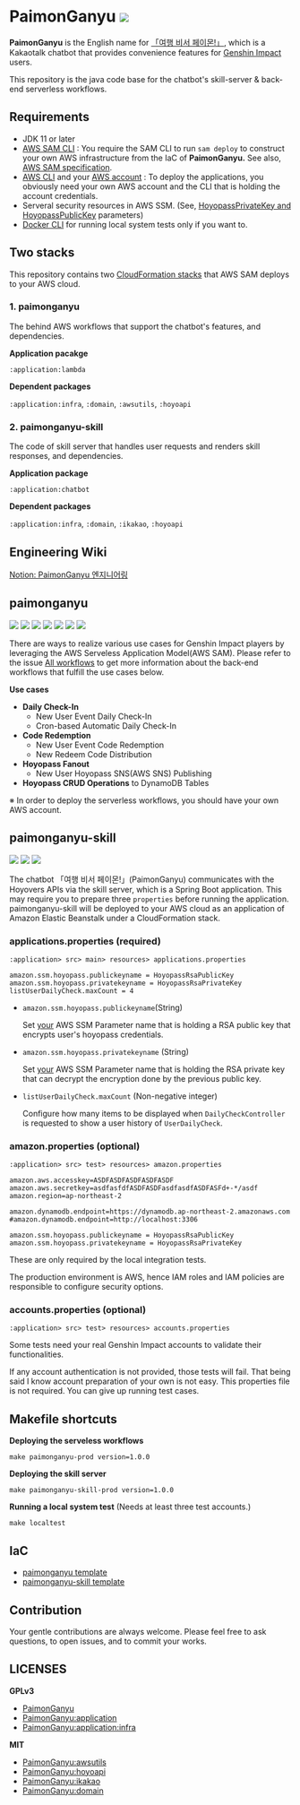 # PaimonGanyu [![](https://img.shields.io/badge/chatbot--06A0CE?logo=kakaotalk&color=FFCD00&logoColor=00000)](https://pf.kakao.com/_mtPFb)

**PaimonGanyu** is the English name for  [「여행 비서 페이몬!」](https://github.com/binchoo/paimonganyu-doc), which is a Kakaotalk chatbot that provides convenience features for [Genshin Impact](https://genshin.hoyoverse.com/en/) users.

This repository is the java code base for the chatbot's skill-server & back-end serverless workflows.

## Requirements

- JDK 11 or later
- [AWS SAM CLI](https://docs.aws.amazon.com/serverless-application-model/latest/developerguide/serverless-sam-cli-install.html) : You require the SAM CLI to run `sam deploy` to construct your own AWS infrastructure from the IaC of **PaimonGanyu.** See also, [AWS SAM specification](https://docs.aws.amazon.com/serverless-application-model/latest/developerguide/sam-specification.html).
- [AWS CLI](https://docs.aws.amazon.com/cli/latest/userguide/cli-chap-getting-started.html) and your [AWS account](https://aws.amazon.com/) : To deploy the applications, you obviously need your own AWS account and the CLI that is holding the account credentials.
- Serveral security resources in AWS SSM. (See, [HoyopassPrivateKey and HoyopassPublicKey](#applicationsproperties-required) parameters)
- [Docker CLI](https://docs.docker.com/engine/reference/commandline/cli/) for running local system tests only if you want to.

## Two stacks

This repository contains two [CloudFormation stacks](https://docs.aws.amazon.com/AWSCloudFormation/latest/UserGuide/stacks.html) that AWS SAM deploys to your AWS cloud.

### 1. paimonganyu

The behind AWS workflows that support the chatbot's features, and dependencies.

**Application pacakge**

`:application:lambda`

**Dependent packages**

`:application:infra`, `:domain`, `:awsutils`, `:hoyoapi`

### 2. paimonganyu-skill

The code of skill server that handles user requests and renders skill responses, and dependencies.

**Application package**

`:application:chatbot`

**Dependent packages**

`:application:infra`, `:domain`, `:ikakao`, `:hoyoapi`

## Engineering Wiki
[Notion: PaimonGanyu 엔지니어링](https://hollow-leotard-0e1.notion.site/PaimonGanyu-81337fdfe052499f98a2a347f30afbcd)

## paimonganyu


![](https://img.shields.io/badge/lambda--06A0CE?logo=awslambda&color=FF9900&labelColor=FFFFFF) ![](https://img.shields.io/badge/aws%20sam--06A0CE?logo=amazonaws&color=4053D6&labelColor=FFFFFF&logoColor=4053D6) ![](https://img.shields.io/badge/dynamodb--06A0CE?logo=amazondynamodb&color=4053D6&labelColor=FFFFFF&logoColor=4053D6) ![](https://img.shields.io/badge/sqs--06A0CE?logo=amazonsqs&color=FF4F8B&labelColor=FFFFFF) ![](https://img.shields.io/badge/event%20bridge--06A0CE?logo=amazoncloudwatch&color=FF4F8B&labelColor=FFFFFF) ![](https://img.shields.io/badge/s3--06A0CE?logo=amazons3&color=569A31&labelColor=FFFFFF) ![](https://img.shields.io/badge/spring--06A0CE?logo=spring&color=6DB33F&labelColor=FFFFFF)

There are ways to realize various use cases for Genshin Impact players by leveraging the AWS Serveless Application Model(AWS SAM). Please refer to the issue [All workflows](https://github.com/binchoo/paimonganyu/issues/1#issuecomment-1087132930) to get more information about the back-end workflows that fulfill the use cases below.

**Use cases**

- **Daily Check-In**
  - New User Event Daily Check-In
  - Cron-based Automatic Daily Check-In
- **Code Redemption**
  - New User Event Code Redemption
  - New Redeem Code Distribution
- **Hoyopass Fanout**
  - New User Hoyopass SNS(AWS SNS) Publishing
- **Hoyopass CRUD Operations** to DynamoDB Tables

※ In order to deploy the serverless workflows, you should have your own AWS account. 

## paimonganyu-skill

![](https://img.shields.io/badge/aws%20sam--06A0CE?logo=amazonaws&color=4053D6&labelColor=FFFFFF&logoColor=4053D6) ![](https://img.shields.io/badge/elastic%20beanstalk--06A0CE?logo=amazonaws&color=FF9900&labelColor=FFFFFF&logoColor=FF9900) ![](https://img.shields.io/badge/springboot--06A0CE?logo=springboot&color=6DB33F&labelColor=FFFFFF) 

The chatbot 「여행 비서 페이몬!」(PaimonGanyu) communicates with the Hoyovers APIs via the skill server, which is a Spring Boot application. This may require you to prepare three `properties` before running the application.
paimonganyu-skill will be deployed to your AWS cloud as an application of Amazon Elastic Beanstalk under a CloudFormation stack.

### applications.properties (required)

`:application> src> main> resources> applications.properties`

```properties
amazon.ssm.hoyopass.publickeyname = HoyopassRsaPublicKey
amazon.ssm.hoyopass.privatekeyname = HoyopassRsaPrivateKey
listUserDailyCheck.maxCount = 4
```

- `amazon.ssm.hoyopass.publickeyname`(String)

  Set <u>your</u> AWS SSM Parameter name that is holding a RSA public key that encrypts user's hoyopass credentials.

- `amazon.ssm.hoyopass.privatekeyname` (String)

  Set <u>your</u> AWS SSM Parameter name that is holding the RSA private key that can decrypt the encryption done by the previous public key.

- `listUserDailyCheck.maxCount` (Non-negative integer)

  Configure how many items to be displayed when `DailyCheckController` is requested to show a user history of `UserDailyCheck`.

### amazon.properties (optional)

`:application> src> test> resources> amazon.properties`

```properties
amazon.aws.accesskey=ASDFASDFASDFASDFASDF
amazon.aws.secretkey=asdfasfdfASDFASDFasdfasdfASDFASFd+-*/asdf
amazon.region=ap-northeast-2

amazon.dynamodb.endpoint=https://dynamodb.ap-northeast-2.amazonaws.com
#amazon.dynamodb.endpoint=http://localhost:3306

amazon.ssm.hoyopass.publickeyname = HoyopassRsaPublicKey
amazon.ssm.hoyopass.privatekeyname = HoyopassRsaPrivateKey
```

These are only required by the local integration tests. 

The production environment is AWS, hence IAM roles and IAM policies are responsible to configure security options.

### accounts.properties (optional)

`:application> src> test> resources> accounts.properties`

Some tests need your real Genshin Impact accounts to validate their functionalities. 

If any account authentication is not provided, those tests will fail. That being said I know account preparation of your own is not easy. This properties file is not required. You can give up running test cases.

## Makefile shortcuts

**Deploying the serveless workflows**

`make paimonganyu-prod version=1.0.0`

**Deploying the skill server**

`make paimonganyu-skill-prod version=1.0.0`

**Running a local system test** (Needs at least three test accounts.)

`make localtest`

## IaC
- [paimonganyu template](https://github.com/binchoo/PaimonGanyu/blob/master/sam/paimonganyu/template.yaml)
- [paimonganyu-skill template](https://github.com/binchoo/PaimonGanyu/blob/master/sam/paimonganyu-skill/template.yaml)

## Contribution

Your gentle contributions are always welcome. Please feel free to ask questions, to open issues, and to commit your works.

## LICENSES

**GPLv3**

- [PaimonGanyu](https://github.com/binchoo/PaimonGanyu/blob/master/LICENSE)
- [PaimonGanyu:application](https://github.com/binchoo/PaimonGanyu/blob/master/PaimonGanyu/application/LICENSE)
- [PaimonGanyu:application:infra](https://github.com/binchoo/PaimonGanyu/blob/master/PaimonGanyu/application/LICENSE)

**MIT**

- [PaimonGanyu:awsutils](https://github.com/binchoo/PaimonGanyu/blob/master/PaimonGanyu/awsutils/LICENSE)
- [PaimonGanyu:hoyoapi](https://github.com/binchoo/PaimonGanyu/blob/master/PaimonGanyu/hoyoapi/LICENSE)
- [PaimonGanyu:ikakao](https://github.com/binchoo/PaimonGanyu/blob/master/PaimonGanyu/ikakao/LICENSE)
- [PaimonGanyu:domain](https://github.com/binchoo/PaimonGanyu/blob/master/PaimonGanyu/domain/LICENSE)

